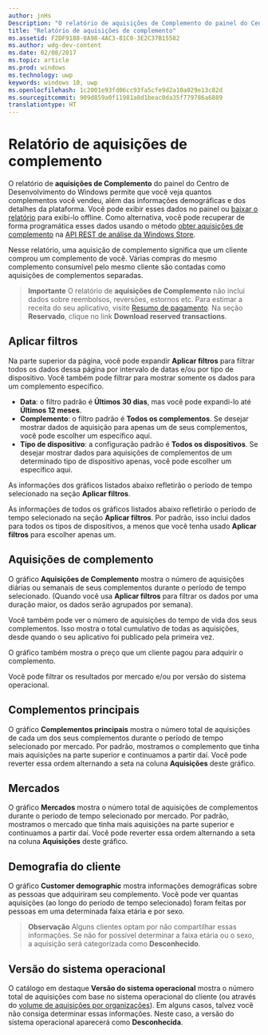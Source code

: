 ```yaml
---
author: jnHs
Description: "O relatório de aquisições de Complemento do painel do Centro de Desenvolvimento do Windows permite que você veja quantos complementos você vendeu, além das informações demográficas e dos detalhes da plataforma."
title: "Relatório de aquisições de complemento"
ms.assetid: F2DF9188-0A98-4AC3-81C0-3E2C37B15582
ms.author: wdg-dev-content
ms.date: 02/08/2017
ms.topic: article
ms.prod: windows
ms.technology: uwp
keywords: windows 10, uwp
ms.openlocfilehash: 1c2001e93fd06cc93fa5cfe9d2a10a029e13c82d
ms.sourcegitcommit: 909d859a0f11981a8d1beac0da35f779786a6889
translationtype: HT
---
```

# <a name="add-on-acquisitions-report"></a>Relatório de aquisições de complemento


O relatório de **aquisições de Complemento** do painel do Centro de Desenvolvimento do Windows permite que você veja quantos complementos você vendeu, além das informações demográficas e dos detalhes da plataforma. Você pode exibir esses dados no painel ou [baixar o relatório](download-analytic-reports.md) para exibi-lo offline. Como alternativa, você pode recuperar de forma programática esses dados usando o método [obter aquisições de complemento](../monetize/get-in-app-acquisitions.md) na [API REST de análise da Windows Store](../monetize/access-analytics-data-using-windows-store-services.md).

Nesse relatório, uma aquisição de complemento significa que um cliente comprou um complemento de você. Várias compras do mesmo complemento consumível pelo mesmo cliente são contadas como aquisições de complementos separadas.

> **Importante**  O relatório de **aquisições de Complemento** não inclui dados sobre reembolsos, reversões, estornos etc. Para estimar a receita do seu aplicativo, visite [Resumo de pagamento](payout-summary.md). Na seção **Reservado**, clique no link **Download reserved transactions**.

## <a name="apply-filters"></a>Aplicar filtros


Na parte superior da página, você pode expandir **Aplicar filtros** para filtrar todos os dados dessa página por intervalo de datas e/ou por tipo de dispositivo. Você também pode filtrar para mostrar somente os dados para um complemento específico.

-   **Data**: o filtro padrão é **Últimos 30 dias**, mas você pode expandi-lo até **Últimos 12 meses**.
-   **Complemento**: o filtro padrão é **Todos os complementos**. Se desejar mostrar dados de aquisição para apenas um de seus complementos, você pode escolher um específico aqui.
-   **Tipo de dispositivo**: a configuração padrão é **Todos os dispositivos**. Se desejar mostrar dados para aquisições de complementos de um determinado tipo de dispositivo apenas, você pode escolher um específico aqui.

As informações dos gráficos listados abaixo refletirão o período de tempo selecionado na seção **Aplicar filtros**.

As informações de todos os gráficos listados abaixo refletirão o período de tempo selecionado na seção **Aplicar filtros**. Por padrão, isso inclui dados para todos os tipos de dispositivos, a menos que você tenha usado **Aplicar filtros** para escolher apenas um.

## <a name="add-on-acquisitions"></a>Aquisições de complemento


O gráfico **Aquisições de Complemento** mostra o número de aquisições diárias ou semanais de seus complementos durante o período de tempo selecionado. (Quando você usa **Aplicar filtros** para filtrar os dados por uma duração maior, os dados serão agrupados por semana).

Você também pode ver o número de aquisições do tempo de vida dos seus complementos. Isso mostra o total cumulativo de todas as aquisições, desde quando o seu aplicativo foi publicado pela primeira vez.

O gráfico também mostra o preço que um cliente pagou para adquirir o complemento.

Você pode filtrar os resultados por mercado e/ou por versão do sistema operacional.

## <a name="top-add-ons"></a>Complementos principais

O gráfico **Complementos principais** mostra o número total de aquisições de cada um dos seus complementos durante o período de tempo selecionado por mercado. Por padrão, mostramos o complemento que tinha mais aquisições na parte superior e continuamos a partir daí. Você pode reverter essa ordem alternando a seta na coluna **Aquisições** deste gráfico.

## <a name="markets"></a>Mercados

O gráfico **Mercados** mostra o número total de aquisições de complementos durante o período de tempo selecionado por mercado. Por padrão, mostramos o mercado que tinha mais aquisições na parte superior e continuamos a partir daí. Você pode reverter essa ordem alternando a seta na coluna **Aquisições** deste gráfico.

## <a name="customer-demographic"></a>Demografia do cliente

O gráfico **Customer demographic** mostra informações demográficas sobre as pessoas que adquiriram seu complemento. Você pode ver quantas aquisições (ao longo do período de tempo selecionado) foram feitas por pessoas em uma determinada faixa etária e por sexo.

> **Observação**  Alguns clientes optam por não compartilhar essas informações. Se não for possível determinar a faixa etária ou o sexo, a aquisição será categorizada como **Desconhecido**.

## <a name="os-version"></a>Versão do sistema operacional

O catálogo em destaque **Versão do sistema operacional** mostra o número total de aquisições com base no sistema operacional do cliente (ou através do [volume de aquisições por organizações](organizational-licensing.md)). Em alguns casos, talvez você não consiga determinar essas informações. Neste caso, a versão do sistema operacional aparecerá como **Desconhecida**.

 

 

